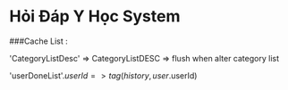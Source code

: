 # Hỏi Đáp Y Học System


###Cache List :

'CategoryListDesc' => CategoryListDESC => flush when alter category list

'userDoneList'.$userId => tag(history,user.$userId)
